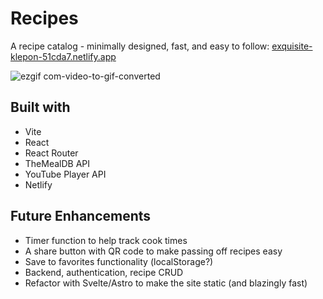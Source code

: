 # Recipes
A recipe catalog - minimally designed, fast, and easy to follow: [exquisite-klepon-51cda7.netlify.app](https://exquisite-klepon-51cda7.netlify.app)

![ezgif com-video-to-gif-converted](https://github.com/jeffmancilla/recipes/assets/54294370/dc5de32d-9a27-49cb-a534-c5925ef04406)

## Built with
- Vite
- React
- React Router
- TheMealDB API
- YouTube Player API
- Netlify

## Future Enhancements
- Timer function to help track cook times
- A share button with QR code to make passing off recipes easy
- Save to favorites functionality (localStorage?)
- Backend, authentication, recipe CRUD
- Refactor with Svelte/Astro to make the site static (and blazingly fast)
